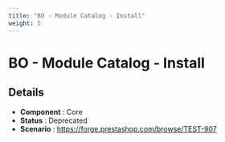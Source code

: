 ```yaml
---
title: "BO - Module Catalog - Install"
weight: 5
---
```


# BO - Module Catalog - Install
## Details
* **Component** : Core
* **Status** : Deprecated
* **Scenario** : https://forge.prestashop.com/browse/TEST-907
